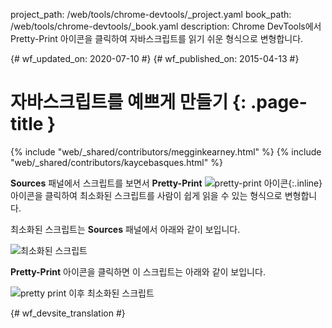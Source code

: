project_path: /web/tools/chrome-devtools/_project.yaml
book_path: /web/tools/chrome-devtools/_book.yaml
description: Chrome DevTools에서 Pretty-Print 아이콘을 클릭하여 자바스크립트를 읽기 쉬운 형식으로 변형합니다.

{# wf_updated_on: 2020-07-10 #}
{# wf_published_on: 2015-04-13 #}

# 자바스크립트를 예쁘게 만들기 {: .page-title }

{% include "web/_shared/contributors/megginkearney.html" %}
{% include "web/_shared/contributors/kaycebasques.html" %}

**Sources** 패널에서 스크립트를 보면서 **Pretty-Print**
![pretty-print 아이콘](imgs/prettyprint-icon.png){:.inline}
아이콘을 클릭하여 최소화된 스크립트를 사람이 쉽게 읽을 수 있는 형식으로 변형합니다.

최소화된 스크립트는 **Sources** 패널에서 아래와 같이 보입니다.

![최소화된 스크립트](imgs/pretty-print-off.jpg)

**Pretty-Print** 아이콘을 클릭하면 이 스크립트는 아래와 같이 보입니다.

![pretty print 이후 최소화된 스크립트](imgs/pretty-print-on.jpg)


{# wf_devsite_translation #}
